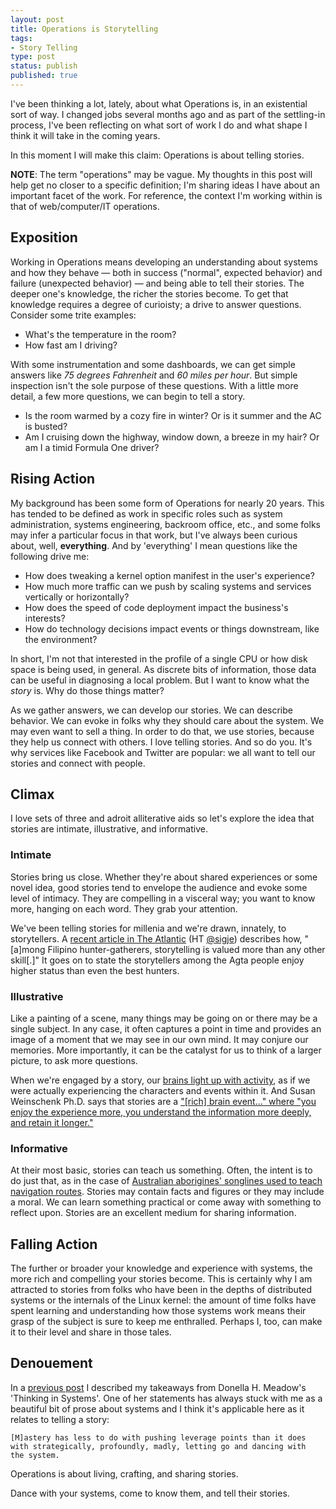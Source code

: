 ```yaml
---
layout: post
title: Operations is Storytelling
tags:
- Story Telling
type: post
status: publish
published: true
---
```


I've been thinking a lot, lately, about what Operations is, in an existential
sort of way. I changed jobs several months ago and as part of the settling-in
process, I've been reflecting on what sort of work I do and what shape I think
it will take in the coming years.

In this moment I will make this claim: Operations is about telling stories.

**NOTE**: The term "operations" may be vague. My thoughts in this post will help
get no closer to a specific definition; I'm sharing ideas I have about an
important facet of the work. For reference, the context I'm working within is
that of web/computer/IT operations.

## Exposition

Working in Operations means developing an understanding about systems and how
they behave — both in success ("normal", expected behavior) and failure
(unexpected behavior) — and being able to tell their stories. The deeper
one's knowledge, the richer the stories become. To get that knowledge requires
a degree of curioisty; a drive to answer questions. Consider some trite
examples:

* What's the temperature in the room?
* How fast am I driving?

With some instrumentation and some dashboards, we can get simple answers like
_75 degrees Fahrenheit_ and _60 miles per hour_. But simple inspection isn't the
sole purpose of these questions. With a little more detail, a few more questions,
we can begin to tell a story.

* Is the room warmed by a cozy fire in winter? Or is it summer and the AC is busted?
* Am I cruising down the highway, window down, a breeze in my hair? Or am I a
timid Formula One driver?

## Rising Action

My background has been some form of Operations for nearly 20 years. This has
tended to be defined as work in specific roles such as system administration,
systems engineering, backroom office, etc., and some folks may infer a particular
focus in that work, but I've always been curious about, well, **everything**.
And by 'everything' I mean questions like the following drive me:

* How does tweaking a kernel option manifest in the user's experience?
* How much more traffic can we push by scaling systems and services vertically
or horizontally?
* How does the speed of code deployment impact the business's interests?
* How do technology decisions impact events or things downstream, like the
environment?

In short, I'm not that interested in the profile of a single CPU or how disk
space is being used, in general. As discrete bits of information, those data
can be useful in diagnosing a local problem. But I want to know what the *story*
is. Why do those things matter?

As we gather answers, we can develop our stories. We can describe behavior. We
can evoke in folks why they should care about the system. We may even want to
sell a thing. In order to do that, we use stories, because they help us connect
with others. I love telling stories. And so do you. It's why services like
Facebook and Twitter are popular: we all want to tell our stories and connect
with people.

## Climax

I love sets of three and adroit alliterative aids so let's explore the idea that
stories are intimate, illustrative, and informative.

### Intimate

Stories bring us close. Whether they're about shared experiences or some novel
idea, good stories tend to envelope the audience and evoke some level of
intimacy. They are compelling in a visceral way; you want to know more, hanging
on each word. They grab your attention.

We've been telling stories for millenia and we're drawn, innately, to
storytellers. A [recent article in The Atlantic](https://www.theatlantic.com/amp/article/547502/)
(HT [@sigje](https://twitter.com/sigje)) describes how, "[a]mong Filipino
hunter-gatherers, storytelling is valued more than any other skill[.]" It goes
on to state the storytellers among the Agta people enjoy higher status than even
the best hunters.

### Illustrative

Like a painting of a scene, many things may be going on or there may be a
single subject. In any case, it often captures a point in time and provides
an image of a moment that we may see in our own mind. It may conjure our
memories. More importantly, it can be the catalyst for us to think of a larger
picture, to ask more questions.

When we're engaged by a story, our
[brains light up with activity](http://www.nytimes.com/2012/03/18/opinion/sunday/the-neuroscience-of-your-brain-on-fiction.html?pagewanted=all),
as if we were actually experiencing the characters and events within it. And
Susan Weinschenk Ph.D.
says that stories are a ["[rich] brain event..." where "you enjoy the experience more, you
understand the information more deeply, and retain it longer."](https://www.psychologytoday.com/blog/brain-wise/201411/your-brain-stories)

### Informative

At their most basic, stories can teach us something. Often, the intent is to
do just that, as in the case of [Australian aborigines' songlines used to teach
navigation routes](http://theconversation.com/how-ancient-aboriginal-star-maps-have-shaped-australias-highway-network-55952).
Stories may contain facts and figures or they may include a moral. We can
learn something practical or come away with something to reflect upon. Stories
are an excellent medium for sharing information.

## Falling Action

The further or broader your knowledge and experience with systems, the more
rich and compelling your stories become. This is certainly why I am attracted
to stories from folks who have been in the depths of distributed systems or the
internals of the Linux kernel: the amount of time folks have spent learning and
understanding how those systems work means their grasp of the subject is sure
to keep me enthralled. Perhaps I, too, can make it to their level and share in
those tales.

## Denouement

In a [previous post](http://ryanfrantz.com/posts/systems-thinking-in-practice/)
I described my takeaways from Donella H. Meadow's 'Thinking in Systems'. One of
her statements has always stuck with me as a beautiful bit of prose about
systems and I think it's applicable here as it relates to telling a story:

    [M]astery has less to do with pushing leverage points than it does
    with strategically, profoundly, madly, letting go and dancing with
    the system.


Operations is about living, crafting, and sharing stories.

Dance with your systems, come to know them, and tell their stories.
